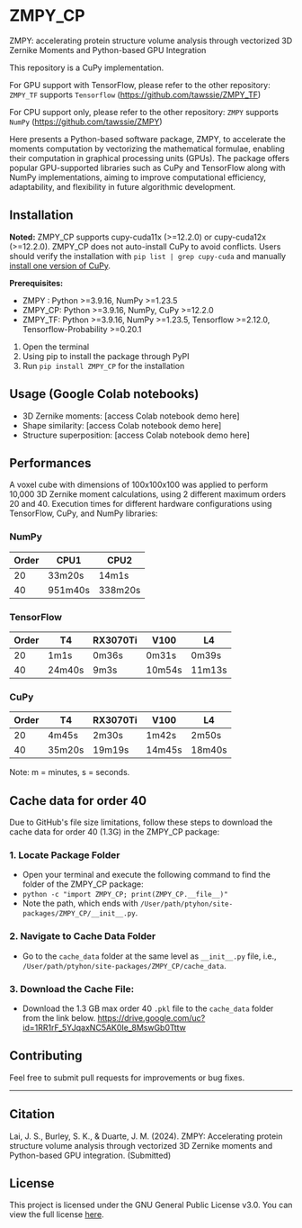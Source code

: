 # ZMPY_CP

ZMPY: accelerating protein structure volume analysis through vectorized 3D Zernike Moments and Python-based GPU Integration

This repository is a CuPy implementation.

For GPU support with TensorFlow, please refer to the other repository:
`ZMPY_TF` supports `Tensorflow`
(https://github.com/tawssie/ZMPY_TF)

For CPU support only, please refer to the other repository:
`ZMPY` supports `NumPy`
(https://github.com/tawssie/ZMPY)

Here presents a Python-based software package, ZMPY, to accelerate the moments computation by vectorizing the mathematical formulae, enabling their computation in graphical processing units (GPUs). The package offers popular GPU-supported libraries such as CuPy and TensorFlow along with NumPy implementations, aiming to improve computational efficiency, adaptability, and flexibility in future algorithmic development. 

## Installation

**Noted:**
ZMPY_CP supports cupy-cuda11x (>=12.2.0) or cupy-cuda12x (>=12.2.0).
ZMPY_CP does not auto-install CuPy to avoid conflicts.
Users should verify the installation with `pip list | grep cupy-cuda` and manually [install one version of CuPy](https://docs.cupy.dev/en/stable/install.html).

**Prerequisites:**
* ZMPY   : Python >=3.9.16, NumPy >=1.23.5
* ZMPY_CP: Python >=3.9.16, NumPy, CuPy >=12.2.0
* ZMPY_TF: Python >=3.9.16, NumPy >=1.23.5, Tensorflow >=2.12.0, Tensorflow-Probability >=0.20.1

1. Open the terminal
2. Using pip to install the package through PyPI
3. Run `pip install ZMPY_CP` for the installation

## Usage (Google Colab notebooks)

* 3D Zernike moments: [access Colab notebook demo here]
* Shape similarity: [access Colab notebook demo here]
* Structure superposition: [access Colab notebook demo here]

## Performances

A voxel cube with dimensions of 100x100x100 was applied to perform 10,000 3D Zernike moment calculations, using 2 different maximum orders 20 and 40.
Execution times for different hardware configurations using TensorFlow, CuPy, and NumPy libraries:

### NumPy

| Order | CPU1       | CPU2       |
|-------|------------|------------|
| 20    | 33m20s     | 14m1s      |
| 40    | 951m40s    | 338m20s    |


### TensorFlow

| Order |            T4 |            RX3070Ti |            V100 |            L4 | 
|-------|---------------|---------------------|-----------------|---------------|
| 20    | 1m1s          | 0m36s               | 0m31s           | 0m39s         | 
| 40    | 24m40s        | 9m3s                | 10m54s          | 11m13s        | 

### CuPy
| Order |      T4 |      RX3070Ti |      V100 |      L4 |
|-------|---------|---------------|-----------|---------|
| 20    | 4m45s   | 2m30s         | 1m42s     | 2m50s   |
| 40    | 35m20s  | 19m19s        | 14m45s    | 18m40s  |

Note: m = minutes, s = seconds.

## Cache data for order 40

Due to GitHub's file size limitations, follow these steps to download the cache data for order 40 (1.3G) in the ZMPY_CP package:

### 1. Locate Package Folder

- Open your terminal and execute the following command to find the folder of the ZMPY_CP package:
- `python -c "import ZMPY_CP; print(ZMPY_CP.__file__)"`
- Note the path, which ends with `/User/path/ptyhon/site-packages/ZMPY_CP/__init__.py`.

### 2. Navigate to Cache Data Folder
- Go to the `cache_data` folder at the same level as `__init__.py` file, i.e., `/User/path/ptyhon/site-packages/ZMPY_CP/cache_data`.

### 3. Download the Cache File:
- Download the 1.3 GB max order 40 `.pkl` file to the `cache_data` folder from the link below. https://drive.google.com/uc?id=1RR1rF_5YJqaxNC5AK0Ie_8MswGb0Tttw


## Contributing

Feel free to submit pull requests for improvements or bug fixes.

************************* 


## Citation

Lai, J. S., Burley, S. K., & Duarte, J. M. (2024). ZMPY: Accelerating protein structure volume analysis through vectorized 3D Zernike moments and Python-based GPU integration. (Submitted)

## License

This project is licensed under the GNU General Public License v3.0. You can view the full license [here](https://www.gnu.org/licenses/gpl-3.0.en.html).

